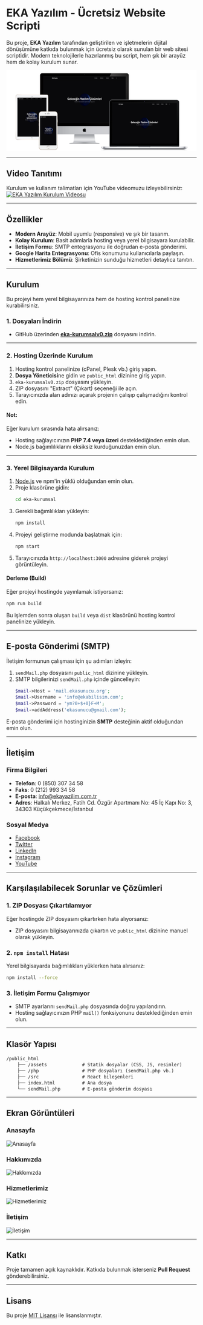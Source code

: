 # EKA Yazılım - Ücretsiz Website Scripti

Bu proje, **EKA Yazılım** tarafından geliştirilen ve işletmelerin dijital dönüşümüne katkıda bulunmak için ücretsiz olarak sunulan bir web sitesi scriptidir. Modern teknolojilerle hazırlanmış bu script, hem şık bir arayüz hem de kolay kurulum sunar.

![EKA Yazılım](https://github.com/ekayazilim/react-ucretsiz-website-scripti/blob/main/all-devices-white.png)

---

## **Video Tanıtımı**
Kurulum ve kullanım talimatları için YouTube videomuzu izleyebilirsiniz:
[![EKA Yazılım Kurulum Videosu](https://img.youtube.com/vi/pR1Gjn96SPg/0.jpg)](https://youtu.be/pR1Gjn96SPg)

---

## **Özellikler**
- **Modern Arayüz**: Mobil uyumlu (responsive) ve şık bir tasarım.
- **Kolay Kurulum**: Basit adımlarla hosting veya yerel bilgisayara kurulabilir.
- **İletişim Formu**: SMTP entegrasyonu ile doğrudan e-posta gönderimi.
- **Google Harita Entegrasyonu**: Ofis konumunu kullanıcılarla paylaşın.
- **Hizmetlerimiz Bölümü**: Şirketinizin sunduğu hizmetleri detaylıca tanıtın.

---

## **Kurulum**

Bu projeyi hem yerel bilgisayarınıza hem de hosting kontrol panelinize kurabilirsiniz.

### **1. Dosyaları İndirin**
- GitHub üzerinden [**eka-kurumsalv0.zip**](https://github.com/ekayazilim/react-ucretsiz-website-scripti/releases) dosyasını indirin.

---

### **2. Hosting Üzerinde Kurulum**

1. Hosting kontrol panelinize (cPanel, Plesk vb.) giriş yapın.
2. **Dosya Yöneticisi**ne gidin ve `public_html` dizinine giriş yapın.
3. `eka-kurumsalv0.zip` dosyasını yükleyin.
4. ZIP dosyasını "Extract" (Çıkart) seçeneği ile açın.
5. Tarayıcınızda alan adınızı açarak projenin çalışıp çalışmadığını kontrol edin.

#### **Not:**
Eğer kurulum sırasında hata alırsanız:
- Hosting sağlayıcınızın **PHP 7.4 veya üzeri** desteklediğinden emin olun.
- Node.js bağımlılıklarını eksiksiz kurduğunuzdan emin olun.

---

### **3. Yerel Bilgisayarda Kurulum**

1. [Node.js](https://nodejs.org/) ve npm'in yüklü olduğundan emin olun.
2. Proje klasörüne gidin:
   ```bash
   cd eka-kurumsal
   ```
3. Gerekli bağımlılıkları yükleyin:
   ```bash
   npm install
   ```
4. Projeyi geliştirme modunda başlatmak için:
   ```bash
   npm start
   ```
5. Tarayıcınızda `http://localhost:3000` adresine giderek projeyi görüntüleyin.

#### **Derleme (Build)**
Eğer projeyi hostingde yayınlamak istiyorsanız:
```bash
npm run build
```
Bu işlemden sonra oluşan `build` veya `dist` klasörünü hosting kontrol panelinize yükleyin.

---

## **E-posta Gönderimi (SMTP)**

İletişim formunun çalışması için şu adımları izleyin:

1. `sendMail.php` dosyasını `public_html` dizinine yükleyin.
2. SMTP bilgilerinizi `sendMail.php` içinde güncelleyin:
   ```php
   $mail->Host = 'mail.ekasunucu.org';
   $mail->Username = 'info@ekabilisim.com';
   $mail->Password = 'ym?0+$+0}F+M';
   $mail->addAddress('ekasunucu@gmail.com');
   ```

E-posta gönderimi için hostinginizin **SMTP** desteğinin aktif olduğundan emin olun.

---

## **İletişim**

### **Firma Bilgileri**
- **Telefon**: 0 (850) 307 34 58
- **Faks**: 0 (212) 993 34 58
- **E-posta**: [info@ekayazilim.com.tr](mailto:info@ekayazilim.com.tr)
- **Adres**: Halkalı Merkez, Fatih Cd. Özgür Apartmanı No: 45 İç Kapı No: 3, 34303 Küçükçekmece/İstanbul

### **Sosyal Medya**
- [Facebook](https://www.facebook.com/ekayazilim)
- [Twitter](https://twitter.com/ekayazilim)
- [LinkedIn](https://www.linkedin.com/company/eka-software-limited/)
- [Instagram](https://www.instagram.com/ekayazilim.com.tr/)
- [YouTube](https://www.youtube.com/@ekayazilim)

---

## **Karşılaşılabilecek Sorunlar ve Çözümleri**

### **1. ZIP Dosyası Çıkartılamıyor**
Eğer hostingde ZIP dosyasını çıkartırken hata alıyorsanız:
- ZIP dosyasını bilgisayarınızda çıkartın ve `public_html` dizinine manuel olarak yükleyin.

### **2. `npm install` Hatası**
Yerel bilgisayarda bağımlılıkları yüklerken hata alırsanız:
```bash
npm install --force
```

### **3. İletişim Formu Çalışmıyor**
- SMTP ayarlarını `sendMail.php` dosyasında doğru yapılandırın.
- Hosting sağlayıcınızın PHP `mail()` fonksiyonunu desteklediğinden emin olun.

---

## **Klasör Yapısı**

```
/public_html
    ├── /assets             # Statik dosyalar (CSS, JS, resimler)
    ├── /php                # PHP dosyaları (sendMail.php vb.)
    ├── /src                # React bileşenleri
    ├── index.html          # Ana dosya
    └── sendMail.php        # E-posta gönderim dosyası
```

---

## **Ekran Görüntüleri**

### Anasayfa
![Anasayfa](https://ekabilisim.com/screenshots/home.png)

### Hakkımızda
![Hakkımızda](https://ekabilisim.com/screenshots/about.png)

### Hizmetlerimiz
![Hizmetlerimiz](https://ekabilisim.com/screenshots/services.png)

### İletişim
![İletişim](https://ekabilisim.com/screenshots/contact.png)

---

## **Katkı**
Proje tamamen açık kaynaklıdır. Katkıda bulunmak isterseniz **Pull Request** gönderebilirsiniz.

---

## **Lisans**
Bu proje [MIT Lisansı](LICENSE) ile lisanslanmıştır.

